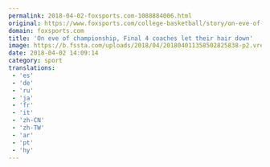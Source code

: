 ```yaml
---
permalink: 2018-04-02-foxsports.com-1088884006.html
original: https://www.foxsports.com/college-basketball/story/on-eve-of-championship-final-4-coaches-let-their-hair-down-040218
domain: foxsports.com
title: 'On eve of championship, Final 4 coaches let their hair down'
image: https://b.fssta.com/uploads/2018/04/201804011358502825838-p2.vresize.1200.630.high.17.jpeg
date: 2018-04-02 14:09:14
category: sport
translations: 
 - 'es'
 - 'de'
 - 'ru'
 - 'ja'
 - 'fr'
 - 'it'
 - 'zh-CN'
 - 'zh-TW'
 - 'ar'
 - 'pt'
 - 'hy'
---
```


